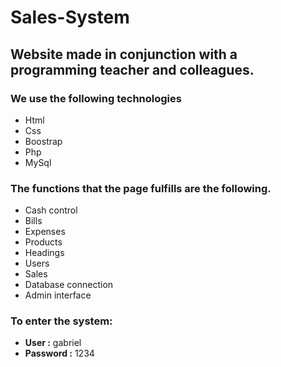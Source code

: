 # Sales-System

## Website made in conjunction with a programming teacher and colleagues.

### We use the following technologies
* Html
* Css
* Boostrap
* Php
* MySql

### The functions that the page fulfills are the following.

* Cash control
* Bills
* Expenses
* Products
* Headings
* Users
* Sales
* Database connection
* Admin interface

### To enter the system:
* **User :** gabriel
* **Password :** 1234
